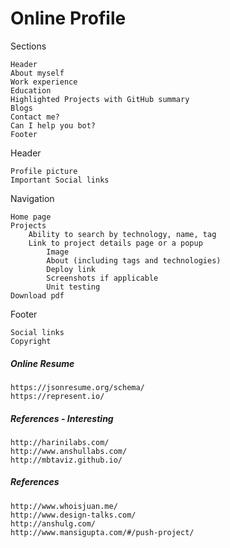 # Online Profile

Sections

```
Header
About myself
Work experience
Education
Highlighted Projects with GitHub summary
Blogs
Contact me?
Can I help you bot?
Footer
```

Header

```
Profile picture
Important Social links
```

Navigation

```
Home page
Projects
    Ability to search by technology, name, tag
    Link to project details page or a popup
        Image
        About (including tags and technologies)
        Deploy link
        Screenshots if applicable
        Unit testing
Download pdf
```

Footer

```
Social links
Copyright
```

##### Online Resume

```
https://jsonresume.org/schema/
https://represent.io/
```

##### References - Interesting

```
http://harinilabs.com/
http://www.anshullabs.com/
http://mbtaviz.github.io/
```

##### References

```
http://www.whoisjuan.me/
http://www.design-talks.com/
http://anshulg.com/
http://www.mansigupta.com/#/push-project/
```



